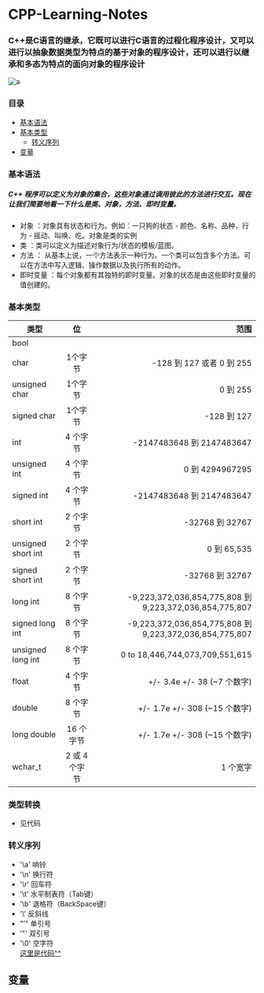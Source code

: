 # CPP-Learning-Notes
### C++是C语言的继承，它既可以进行C语言的过程化程序设计，又可以进行以抽象数据类型为特点的基于对象的程序设计，还可以进行以继承和多态为特点的面向对象的程序设计
![a](https://gss3.bdstatic.com/7Po3dSag_xI4khGkpoWK1HF6hhy/baike/s%3D220/sign=ac919fcefa1fbe09185ec4165b610c30/0df431adcbef76099c6c392726dda3cc7cd99e27.jpg)
### 目录
   - [基本语法](https://github.com/Kyle-fang/CPP-Learning-Notes/blob/master/README.md#%E5%9F%BA%E6%9C%AC%E8%AF%AD%E6%B3%95)
   - [基本类型](https://github.com/Kyle-fang/CPP-Learning-Notes/blob/master/README.md#%E5%9F%BA%E6%9C%AC%E7%B1%BB%E5%9E%8B)
      - [转义序列](https://github.com/Kyle-fang/CPP-Learning-Notes/blob/master/README.md#%E8%BD%AC%E4%B9%89%E5%BA%8F%E5%88%97)
   - [变量](https://github.com/Kyle-fang/CPP-Learning-Notes/blob/master/README.md#%E5%8F%98%E9%87%8F)
### 基本语法
   ##### C++ 程序可以定义为对象的集合，这些对象通过调用彼此的方法进行交互。现在让我们简要地看一下什么是类、对象，方法、即时变量。  
   - 对象 ：对象具有状态和行为。例如：一只狗的状态 - 颜色、名称、品种，行为 - 摇动、叫唤、吃。对象是类的实例
   - 类 ：类可以定义为描述对象行为/状态的模板/蓝图。
   - 方法 ： 从基本上说，一个方法表示一种行为。一个类可以包含多个方法。可以在方法中写入逻辑、操作数据以及执行所有的动作。
   - 即时变量 ：每个对象都有其独特的即时变量。对象的状态是由这些即时变量的值创建的。
### 基本类型
类型|位|范围
---|:--:|---:
bool|
char|1个字节|-128 到 127 或者 0 到 255
unsigned char	| 1个字节 | 0 到 255
signed char	| 1个字节 | -128 到 127
int	| 4 个字节 |	-2147483648 到 2147483647
unsigned int | 4 个字节	| 0 到 4294967295
signed int	| 4 个字节	| -2147483648 到 2147483647
short int	| 2 个字节	| -32768 到 32767
unsigned short int	| 2 个字节	| 0 到 65,535
signed short int	| 2 个字节	| -32768 到 32767
long int	| 8 个字节	| -9,223,372,036,854,775,808 到 9,223,372,036,854,775,807
signed long int	| 8 个字节	| -9,223,372,036,854,775,808 到 9,223,372,036,854,775,807
unsigned long int	| 8 个字节	| 0 to 18,446,744,073,709,551,615
float	| 4 个字节	| +/- 3.4e +/- 38 (~7 个数字)
double	| 8 个字节	| +/- 1.7e +/- 308 (~15 个数字)
long double	| 16 个字节	| +/- 1.7e +/- 308 (~15 个数字)
wchar_t	| 2 或 4 个字节	| 1 个宽字
### 类型转换
   - 见代码
### 转义序列
   - '\a'   响铃<br/>
   - '\n'   换行符<br/>
   - '\r'   回车符<br/>
   - '\t'    水平制表符（Tab键）<br/>
   - '\b'   退格符（BackSpace键）<br/>    
   - '\\'   反斜线<br/>
   - "\'"   单引号<br/>
   - '\"'   双引号<br/>
   - '\0'   空字符<br/>
[这里是代码^^](https://github.com/Kyle-fang/CPP-Learning-Notes/blob/master/main.cpp)
## 变量
